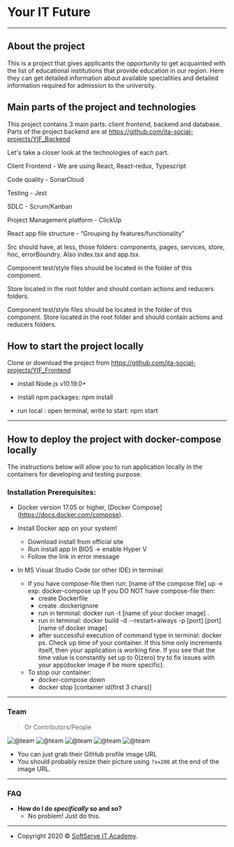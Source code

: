 # Your IT Future

---

## About the project

This is a project that gives applicants the opportunity to get acquainted with the list of educational institutions that provide education in our region. Here they can get detailed information about available specialities and detailed information required for admission to the university.

## Main parts of the project and technologies

This project contains 3 main parts: client frontend, backend and database. Parts of the project backend are at https://github.com/ita-social-projects/YIF_Backend

Let's take a closer look at the technologies of each part.

Client Frontend - We are using React, React-redux, Typescript

Code quality - SonarCloud

Testing - Jest

SDLC - Scrum/Kanban

Project Management platform - ClickUp

React app file structure - “Grouping by features/functionality”

Src should have, at less, those folders: components, pages, services, store, hoc, errorBoundry. Also index.tsx and app.tsx.

Component test/style files should be located in the folder of this component.
 
Store located in the root folder and should contain actions and reducers folders.

Component test/style files should be located in the folder of this component. Store located in the root folder and should contain actions and reducers folders.


## How to start the project locally

Clone or download the project from https://github.com/ita-social-projects/YIF_Frontend

- install Node.js v10.19.0+

- install npm packages: npm install

- run local : open terminal, write to start: npm start

---

## How to deploy the project with docker-compose locally

The instructions below will allow you to run application locally in the containers for developing and testing purpose.

### Installation Prerequisites:

- Docker version 17.05 or higher, [Docker Compose] (https://docs.docker.com/compose).

- Install Docker app on your system!
   - Download install from official site
   - Run install app In BIOS -> enable Hyper V
   - Follow the link in error message

- In MS Visual Studio Code (or other IDE) in terminal:
	- If you have compose-file then run:  [name of the compose file] up -> exp: docker-compose up
	If you DO NOT have compose-file then:
		- create Dockerfile
		- create .dockerignore
		- run in terminal: docker run -t [name of your docker image] .
		- run in terminal: docker build -d --restart=always -p [port]:[port] [name of docker image]
        - after successful execution of command type in terminal: docker ps.
    Check up time of your container. If this time only increments itself, then your application is working fine. If you see that the time value is constantly set up to 0(zero) try to fix issues with your app(docker image if be more specific).
    - To stop our container:
	    - docker-compose down
	    - docker stop [container id(first 3 chars)]
 

---

### Team

> Or Contributors/People

![@team](https://avatars2.githubusercontent.com/u/64921184?s=200&v=4)
![@team](https://avatars0.githubusercontent.com/u/62026523?s=200&u=c5ffa62223d32312a6f3592c66e4c791eb4c7343&v=4)
![@team](https://avatars1.githubusercontent.com/u/60184096?s=200&u=354406f2bcd0522f17e5c94d2b7c6d34596f0ec9&v=4)
![@team](https://avatars0.githubusercontent.com/u/58741436?s=200&u=ffc14f01ed18eab531f52e6b06865ee410b57965&v=4)
![@team](https://avatars2.githubusercontent.com/u/60231618?s=200&u=5a15300a5626ca41ca26910dc1660a74d3dc4847&v=4)

- You can just grab their GitHub profile image URL
- You should probably resize their picture using `?s=200` at the end of the image URL.

---

### FAQ


- **How do I do _specifically_ so and so?**
  - No problem! Just do this.

---

- Copyright 2020 © <a href="https://softserve.academy/" target="_blank"> SoftServe IT Academy</a>.
